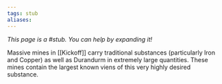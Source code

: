 ```yaml
---
tags: stub
aliases:
---
```


*This page is a #stub. You can help by expanding it!*

Massive mines in [[Kickoff]] carry traditional substances (particularly Iron and Copper) as well as Durandurm in extremely large quantities. These mines contain the largest known viens of this very highly desired substance.
